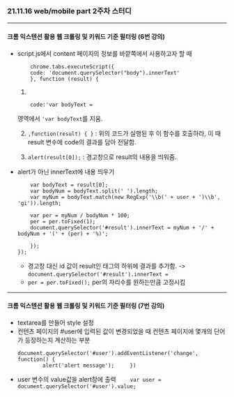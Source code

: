 ### 21.11.16 web/mobile part 2주차 스터디
------
#### 크롬 익스텐션 활용 웹 크롤링 및 키워드 기준 필터링 (6번 강의)
- script.js에서 content 페이지의 정보를 바깥쪽에서 사용하고자 할 때
    ```
        chrome.tabs.executeScript({
        code: 'document.querySelector("body").innerText'
        }, function (result) {
    ```
    1. 
    ```
        code:'var bodyText =
    ```
    영역에서 ``` 'var bodyText ```를 지움.

    2. ``` ,function(result) { } ``` : 위의 코드가 실행된 후 이 함수를 호출하라, 이 때 result 변수에 code의 결과를 담아 전달함.

    3. ``` alert(result[0]); ``` : 경고창으로 result의 내용을 띄워줌.
    
- alert가 아닌 innerText에 내용 띄우기
    ```
        var bodyText = result[0];
        var bodyNum = bodyText.split(' ').length;
        var myNum = bodyText.match(new RegExp('\\b(' + user + ')\\b', 'gi')).length;  

        var per = myNum / bodyNum * 100;
        per = per.toFixed(1);
        document.querySelector('#result').innerText = myNum + '/' + bodyNum + '(' + (per) + '%)';
   
        });
    });
    ```
    - 경고창 대신 id 값이 result인 태그의 하위에 결과를 추가함. -> ``` document.querySelector('#result').innerText = ```
    - ```per = per.toFixed();``` per의 자리수를 원하는만큼 고정시킴

------
#### 크롬 익스텐션 활용 웹 크롤링 및 키워드 기준 필터링 (7번 강의)
- textarea를 만들어 style 설정
- 컨텐츠 페이지의 #user에 입력된 값이 변경되었을 때 컨텐츠 페이지에 몇개의 단어가 등장하는지 계산하는 부분
    ``` 
    document.querySelector('#user').addEventListener('change', function() {
            alert('alert message');     })
    ```
-  user 변수의 value값을 alert창에 출력
    ```     var user = document.querySelector('#user').value; ```


